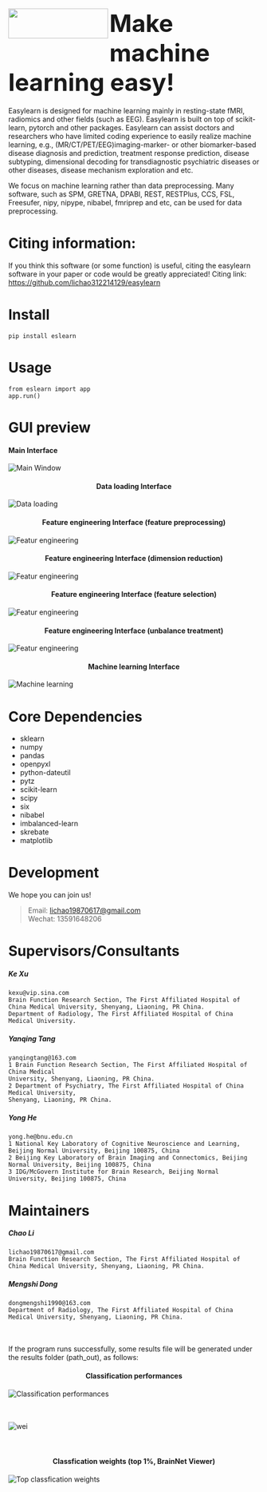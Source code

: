# <img src="./eslearn/logo/logo-lower.jpg" width = "200" height = "60" div align=left />  <font size=10>Make machine learning easy!</font>  

Easylearn is designed for machine learning mainly in resting-state fMRI, radiomics and other fields (such as EEG). Easylearn is built on top of scikit-learn, pytorch and other packages. Easylearn can assist doctors and researchers who have limited coding experience to easily realize machine learning, e.g., (MR/CT/PET/EEG)imaging-marker- or other biomarker-based disease diagnosis and prediction, treatment response prediction, disease subtyping, dimensional decoding for transdiagnostic psychiatric diseases or other diseases, disease mechanism exploration and etc.  

We focus on machine learning rather than data preprocessing. Many software, such as SPM, GRETNA, DPABI, REST, RESTPlus, CCS, FSL, Freesufer, nipy, nipype, nibabel, fmriprep and etc, can be used for data preprocessing.  

# Citing information:
If you think this software (or some function) is useful, citing the easylearn software in your paper or code would be greatly appreciated!
Citing link: https://github.com/lichao312214129/easylearn 

# Install  
```
pip install eslearn
```

# Usage
```
from eslearn import app
app.run()
```

# GUI preview
#### Main Interface
![Main Window](./eslearn/img/GUI_main.png)  
#### <center> Data loading Interface </center>
![Data loading](./eslearn/img/GUI_data_loading.png)    
#### <center> Feature engineering Interface (feature preprocessing) </center>
![Featur engineering](./eslearn/img/preprocessing.png)   
#### <center> Feature engineering Interface (dimension reduction) </center>
![Featur engineering](./eslearn/img/dimreduction.png)   
#### <center> Feature engineering Interface (feature selection) </center>
![Featur engineering](./eslearn/img/feature_selection.png)   
#### <center> Feature engineering Interface (unbalance treatment) </center>
![Featur engineering](./eslearn/img/unbalance_treatment.png) 
#### <center> Machine learning Interface </center>
![Machine learning](./eslearn/img/machine_learning.png) 

# Core Dependencies 

- sklearn
- numpy
- pandas
- openpyxl
- python-dateutil
- pytz
- scikit-learn
- scipy
- six
- nibabel
- imbalanced-learn
- skrebate
- matplotlib

# Development    
We hope you can join us!   
> Email: lichao19870617@gmail.com  
> Wechat: 13591648206  

# Supervisors/Consultants 

##### Ke Xu
    kexu@vip.sina.com  
    Brain Function Research Section, The First Affiliated Hospital of China Medical University, Shenyang, Liaoning, PR China.  
    Department of Radiology, The First Affiliated Hospital of China Medical University.

##### Yanqing Tang  
    yanqingtang@163.com  
    1 Brain Function Research Section, The First Affiliated Hospital of China Medical
    University, Shenyang, Liaoning, PR China.  
    2 Department of Psychiatry, The First Affiliated Hospital of China Medical University,
    Shenyang, Liaoning, PR China.        
    
##### Yong He  
    yong.he@bnu.edu.cn  
    1 National Key Laboratory of Cognitive Neuroscience and Learning, Beijing Normal University, Beijing 100875, China  
    2 Beijing Key Laboratory of Brain Imaging and Connectomics, Beijing Normal University, Beijing 100875, China  
    3 IDG/McGovern Institute for Brain Research, Beijing Normal University, Beijing 100875, China 

# Maintainers
##### Chao Li
    lichao19870617@gmail.com
    Brain Function Research Section, The First Affiliated Hospital of China Medical University, Shenyang, Liaoning, PR China.  
    
##### Mengshi Dong
    dongmengshi1990@163.com  
    Department of Radiology, The First Affiliated Hospital of China Medical University, Shenyang, Liaoning, PR China.  

<br> <br />
If the program runs successfully, some results file will be generated under the results folder (path_out), as follows:
#### <center> Classification performances </center>
![Classification performances](./eslearn/img/classification_performances.png)  
<br> <br />

![wei](./eslearn/img/perf.png)  
<br> <br />
#### <center>Classfication weights (top 1%, BrainNet Viewer) </center>
![Top classfication weights](./eslearn/img/wei.jpg) 
<br> <br />

